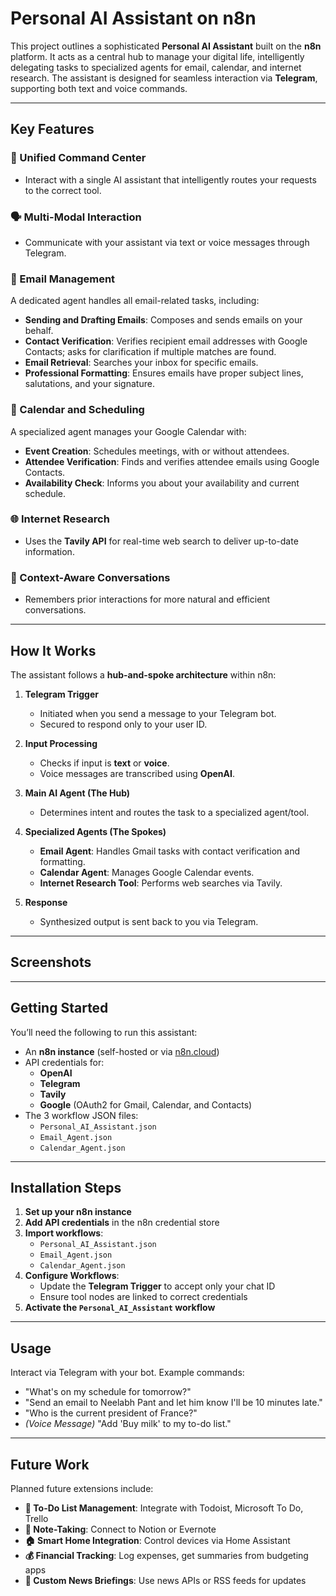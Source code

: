 # Personal AI Assistant on n8n

This project outlines a sophisticated **Personal AI Assistant** built on the **n8n** platform. It acts as a central hub to manage your digital life, intelligently delegating tasks to specialized agents for email, calendar, and internet research. The assistant is designed for seamless interaction via **Telegram**, supporting both text and voice commands.

---

## Key Features

### 🔧 Unified Command Center
- Interact with a single AI assistant that intelligently routes your requests to the correct tool.

### 🗣️ Multi-Modal Interaction
- Communicate with your assistant via text or voice messages through Telegram.

### 📧 Email Management
A dedicated agent handles all email-related tasks, including:
- **Sending and Drafting Emails**: Composes and sends emails on your behalf.
- **Contact Verification**: Verifies recipient email addresses with Google Contacts; asks for clarification if multiple matches are found.
- **Email Retrieval**: Searches your inbox for specific emails.
- **Professional Formatting**: Ensures emails have proper subject lines, salutations, and your signature.

### 📆 Calendar and Scheduling
A specialized agent manages your Google Calendar with:
- **Event Creation**: Schedules meetings, with or without attendees.
- **Attendee Verification**: Finds and verifies attendee emails using Google Contacts.
- **Availability Check**: Informs you about your availability and current schedule.

### 🌐 Internet Research
- Uses the **Tavily API** for real-time web search to deliver up-to-date information.

### 🧠 Context-Aware Conversations
- Remembers prior interactions for more natural and efficient conversations.

---

## How It Works

The assistant follows a **hub-and-spoke architecture** within n8n:

1. **Telegram Trigger**
   - Initiated when you send a message to your Telegram bot.
   - Secured to respond only to your user ID.

2. **Input Processing**
   - Checks if input is **text** or **voice**.
   - Voice messages are transcribed using **OpenAI**.

3. **Main AI Agent (The Hub)**
   - Determines intent and routes the task to a specialized agent/tool.

4. **Specialized Agents (The Spokes)**
   - **Email Agent**: Handles Gmail tasks with contact verification and formatting.
   - **Calendar Agent**: Manages Google Calendar events.
   - **Internet Research Tool**: Performs web searches via Tavily.

5. **Response**
   - Synthesized output is sent back to you via Telegram.

---

## Screenshots

---

## Getting Started

You’ll need the following to run this assistant:

- An **n8n instance** (self-hosted or via [n8n.cloud](https://n8n.cloud))
- API credentials for:
  - **OpenAI**
  - **Telegram**
  - **Tavily**
  - **Google** (OAuth2 for Gmail, Calendar, and Contacts)
- The 3 workflow JSON files:
  - `Personal_AI_Assistant.json`
  - `Email_Agent.json`
  - `Calendar_Agent.json`

---

## Installation Steps

1. **Set up your n8n instance**
2. **Add API credentials** in the n8n credential store
3. **Import workflows**:
   - `Personal_AI_Assistant.json`
   - `Email_Agent.json`
   - `Calendar_Agent.json`
4. **Configure Workflows**:
   - Update the **Telegram Trigger** to accept only your chat ID
   - Ensure tool nodes are linked to correct credentials
5. **Activate the `Personal_AI_Assistant` workflow**

---

## Usage

Interact via Telegram with your bot. Example commands:

- "What's on my schedule for tomorrow?"
- "Send an email to Neelabh Pant and let him know I'll be 10 minutes late."
- "Who is the current president of France?"
- _(Voice Message)_ "Add 'Buy milk' to my to-do list."

---

## Future Work

Planned future extensions include:

- **📝 To-Do List Management**: Integrate with Todoist, Microsoft To Do, Trello
- **🧾 Note-Taking**: Connect to Notion or Evernote
- **🏠 Smart Home Integration**: Control devices via Home Assistant
- **💰 Financial Tracking**: Log expenses, get summaries from budgeting apps
- **📰 Custom News Briefings**: Use news APIs or RSS feeds for updates
